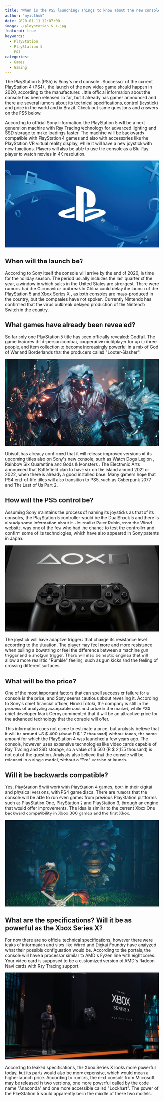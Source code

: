 ```yaml
---
title: "When is the PS5 launching? Things to know about the new console"
author: "myicthub"
date: 2020-01-11 12:07:00
image: ./playstation-5-1.jpg
featured: true
keywords:
  - PlayStation
  - PlayStation 5
  - PS5
categories:
  - Games
  - Gaming
---
```


The PlayStation 5 (PS5) is Sony's next console . Successor of the current PlayStation 4 (PS4) , the launch of the new video game should happen in 2020, according to the manufacturer. Little official information about the console has been released so far, but it already has games announced and there are several rumors about its technical specifications, control (joystick) and price in the world and in Brazil. Check out some questions and answers on the PS5 below.

According to official Sony information, the PlayStation 5 will be a next generation machine with Ray Tracing technology for advanced lighting and SSD storage to make loadings faster. The machine will be backwards compatible with PlayStation 4 games and also with accessories like the PlayStation VR virtual reality display, while it will have a new joystick with new functions. Players will also be able to use the console as a Blu-Ray player to watch movies in 4K resolution.

![ps5](./playstation-5.jpg)

## When will the launch be?

According to Sony itself the console will arrive by the end of 2020, in time for the holiday season. The period usually includes the last quarter of the year, a window in which sales in the United States are strongest. There were rumors that the Coronavirus outbreak in China could delay the launch of the PlayStation 5 and Xbox Series X , as both consoles are mass-produced in the country, but the companies have not spoken. Currently Nintendo has confirmed that the virus outbreak delayed production of the Nintendo Switch in the country.

## What games have already been revealed?

So far only one PlayStation 5 title has been officially revealed: Godfall. The game features third-person combat, cooperative multiplayer for up to three people, and item collection to become increasingly powerful in a mix of God of War and Borderlands that the producers called "Looter-Slasher".

![Godfall](./playstation-5-2.jpg)

Ubisoft has already confirmed that it will release improved versions of its upcoming titles also on Sony's new console, such as Watch Dogs Legion , Rainbow Six Quarantine and Gods & Monsters . The Electronic Arts announced that Battlefield plan to have six on the island around 2021 or 2022, when there is already a good installed base. Many gamers hope that PS4 end-of-life titles will also transition to PS5, such as Cyberpunk 2077 and The Last of Us Part 2.

## How will the PS5 control be?

Assuming Sony maintains the process of naming its joysticks as that of its consoles, the PlayStation 5 controller would be the DualShock 5 and there is already some information about it. Journalist Peter Rubin, from the Wired website, was one of the few who had the chance to test the controller and confirm some of its technologies, which have also appeared in Sony patents in Japan.

![Controller PS5](./playstation-5-3.jpg)

The joystick will have adaptive triggers that change its resistance level according to the situation. The player may feel more and more resistance when pulling a bowstring or feel the difference between a machine gun trigger and a shotgun trigger. There will also be haptic engines that will allow a more realistic "Rumble" feeling, such as gun kicks and the feeling of crossing different surfaces.

## What will be the price?

One of the most important factors that can spell success or failure for a console is the price, and Sony seems cautious about revealing it. According to Sony's chief financial officer, Hiroki Totoki, the company is still in the process of analyzing acceptable cost and price in the market, while PS5 chief developer Mark Cerny commented that it will be an attractive price for the advanced technology that the console will offer.

This information does not come to estimate a price, but analysts believe that it will be around US $ 400 (about R $ 1.7 thousand) without taxes, the same amount for which the PlayStation 4 was launched a few years ago. The console, however, uses expensive technologies like video cards capable of Ray Tracing and SSD storage, so a value of $ 500 (R $ 2,125 thousand) is not out of the question. Analysts also believe that the console will be released in a single model, without a "Pro" version at launch.

## Will it be backwards compatible?

Yes, PlayStation 5 will work with PlayStation 4 games, both in their digital and physical versions, with PS4 game discs. There are rumors that the console will be able to run even games from previous PlayStation platforms such as PlayStation One, PlayStation 2 and PlayStation 3, through an engine that would offer improvements. The idea is similar to the current Xbox One backward compatibility in Xbox 360 games and the first Xbox.

![Backwards Compactibilty PS5](./playstation-5-4.jpg)

## What are the specifications? Will it be as powerful as the Xbox Series X?

For now there are no official technical specifications, however there were leaks of information and sites like Wired and Digital Foundry have analyzed what their possible configuration would be. According to the portals, the console will have a processor similar to AMD's Ryzen line with eight cores. Your video card is supposed to be a customized version of AMD's Radeon Navi cards with Ray Tracing support.

![Xbox and PS5](./playstation-5-5.jpg)

According to leaked specifications, the Xbox Series X looks more powerful today, but its parts would also be more expensive, which would mean a higher launch price. According to rumors, the next console from Microsoft may be released in two versions, one more powerful called by the code name "Anaconda" and one more accessible called "Lockhart". The power of the PlayStation 5 would apparently be in the middle of these two models.
